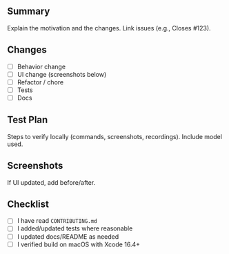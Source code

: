 ## Summary

Explain the motivation and the changes. Link issues (e.g., Closes #123).

## Changes

- [ ] Behavior change
- [ ] UI change (screenshots below)
- [ ] Refactor / chore
- [ ] Tests
- [ ] Docs

## Test Plan

Steps to verify locally (commands, screenshots, recordings). Include model used.

## Screenshots

If UI updated, add before/after.

## Checklist

- [ ] I have read `CONTRIBUTING.md`
- [ ] I added/updated tests where reasonable
- [ ] I updated docs/README as needed
- [ ] I verified build on macOS with Xcode 16.4+
